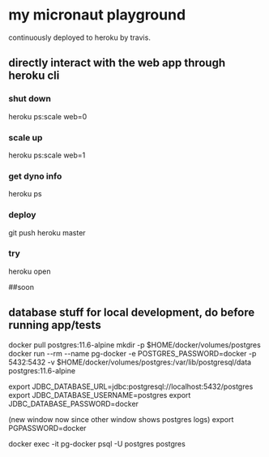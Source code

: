 # my micronaut playground

continuously deployed to heroku by travis.


## directly interact with the web app through heroku cli

### shut down

heroku ps:scale web=0

### scale up

heroku ps:scale web=1

### get dyno info

heroku ps

### deploy

git push heroku master

### try

heroku open


##soon

## database stuff for local development, do before running app/tests

docker pull postgres:11.6-alpine
mkdir -p $HOME/docker/volumes/postgres
docker run --rm --name pg-docker -e POSTGRES_PASSWORD=docker -p 5432:5432 -v $HOME/docker/volumes/postgres:/var/lib/postgresql/data postgres:11.6-alpine

export JDBC_DATABASE_URL=jdbc:postgresql://localhost:5432/postgres
export JDBC_DATABASE_USERNAME=postgres
export JDBC_DATABASE_PASSWORD=docker

(new window now since other window shows postgres  logs)
export PGPASSWORD=docker

docker exec -it pg-docker psql -U postgres postgres

